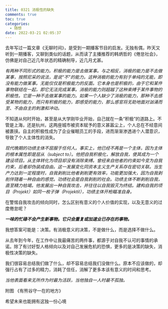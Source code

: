 ```yaml
---
title: 0321 消极性的缺失
comments: true
toc: true
categories:
  - 随想
date: 2022-03-21 02:05:37
---
```


去年写过一篇文章《无聊时间》，是受到一期播客节目的启发。无独有偶，昨天又听到一期播客，又聊到类似的话题，从而读了主播推荐的韩炳哲的《倦怠社会》，仿佛是对自己近几年状态的精确制导，近几月尤甚。

*有两种不同形式的能力。积极的能力是去做某事。与之相反，消极的能力是不去做某事，按照尼采的说法，是说“不”的能力。这种消极的能力有别于单纯的无能，即没有能力做某事。无能仅仅是积极能力的反面。它本身也是积极的，由于它和某件事物联结在一起，即它无法完成某事。消极的能力则超越了这种束缚于某件事物的积极性。它是一种不去做某事的能力。如果一个人缺少了消极的能力，那种不去感受某物的能力，而只有积极的能力，即感受的能力，那么感官将无助地面对汹涌而至、不由自主的刺激和冲动。*

不知道从何时开始，甚至是从大学刚毕业开始，自己就在一条“积极”的道路上。不管是上海，还是杭州，这两座城市被资本赋予的意义甚嚣尘上，个人总在不经意间被裹挟。自主的积极性成为了企业催眠员工的手段，进而渐渐渗透进个人潜意识，导致了个人主体性的消失。

*现代晚期的功绩主体不屈服于任何人。事实上，他已经不再是一个主体，因为主体的根本属性即是屈从（subject to）。他把自我积极化，解放自我，使其成为一个建设项目。从主体转化为项目却没有消除束缚。曾经来自他者的约束如今变为自我约束，后者却伪装成自由。这一发展变化同资本主义生产关系存在密切关联。当生产力达到一定程度时，自我剥削比他者剥削更有效率，功能更加强大，因为自我剥削伴随着一种自由的感觉。功绩社会是自我剥削的社会。功绩主体不断剥削自我，直至精力枯竭。他发展出一种自我攻击，并往往以自我毁灭为终结。建构自我的项目（Projekt）如同一枚子弹（Projektil），功绩主体开枪瞄准自身。*

在警惕自我攻击的倾向同时，怎么区别有意义的个人价值的实现，以及无意义的过度倦怠呢？

***一味的忙碌不会产生新事物。它只会重复或加速业已存在的事物。***

我想答案可能是：决策。有消极意义的决策，不是做什么，而是选择不做什么。

从去年到今年，在工作中让我最痛苦的两件事，都源于对自我不认可的事情的承诺。除了有讨好型人格倾向以及对自己发展危机的恐惧，更多的是决策的缺失，消极性决策的缺失。

我们很容易总结我们做了什么，却不容易总结我们没做什么。原本不应该做的，却强行占有了过多的精力，消耗了信任，消解了更多本该有意义的时间和思考。

*当他表面看来无所作为时最为活跃，当他独自一人时最不孤独。*

附图 《有熊谷守一在的地方》

 希望未来也能拥有这独一份心境